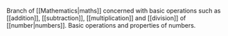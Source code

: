 Branch of [[Mathematics|maths]] concerned with basic operations such as [[addition]], [[subtraction]], [[multiplication]] and [[division]] of [[number|numbers]].
Basic operations and properties of numbers.